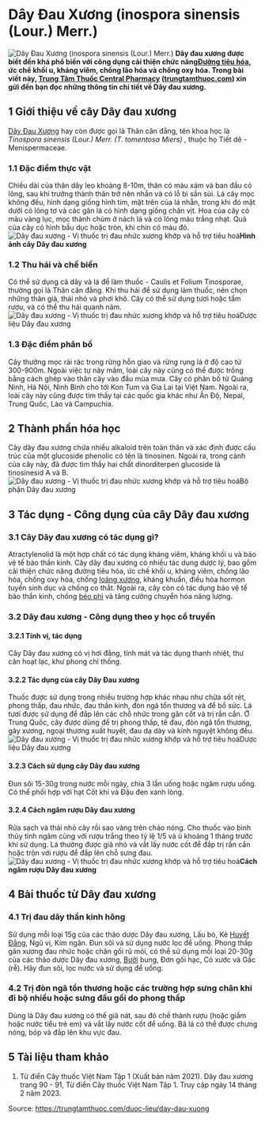 # Dây Đau Xương (inospora sinensis (Lour.) Merr.)

![Dây Đau Xương \(inospora sinensis \(Lour.\) Merr.\)](https://trungtamthuoc.com/images/others/cay-day-dau-xuong-0-4478.jpg)
**Dây đau xương được biết đến khá phổ biến với công dụng cải thiện chức năng[Đường tiêu hóa](https://trungtamthuoc.com/thuoc-tieu-hoa "Đường tiêu hóa"), ức chế khối u, kháng viêm, chống lão hóa và chống oxy hóa. Trong bài viết này, [Trung Tâm Thuốc Central Pharmacy](https://trungtamthuoc.com/ "Trung Tâm Thuốc Central Pharmacy") ([trungtamthuoc.com](https://trungtamthuoc.com/ "trungtamthuoc.com")) xin gửi đến bạn đọc những thông tin chi tiết về Dây đau xương.**
##  1 Giới thiệu về cây Dây đau xương
[Dây Đau Xương](https://trungtamthuoc.com/duoc-lieu/day-dau-xuong "Dây Đau Xương") hay còn được gọi là Thân cân đằng, tên khoa học là _Tinospora sinensis (Lour.) Merr. (T. tomentosa Miers)_ , thuộc họ Tiết dê - Menispermaceae. 
### 1.1 Đặc điểm thực vật
Chiều dài của thân dây leo khoảng 8-10m, thân có màu xám và ban đầu có lông, sau khi trưởng thành thân trở nên nhẵn và có lỗ bì sần sùi. Lá cây mọc không đều, hình dạng giống hình tim, mặt trên của lá nhẵn, trong khi đó mặt dưới có lông tơ và các gân lá có hình dạng giống chân vịt. Hoa của cây có màu vàng lục, mọc thành chùm ở nách lá và có lông màu trắng nhạt. Quả của cây có hình bầu dục hoặc tròn, khi chín có màu đỏ.
![Dây đau xương - Vị thuốc trị đau nhức xương khớp và hỗ trợ tiêu hoá](https://trungtamthuoc.com/images/item/cay-day-dau-xuong-1.jpg)**Hình ảnh cây Dây đau xương**
### 1.2 Thu hái và chế biến
Có thể sử dụng cả dây và lá để làm thuốc - Caulis et Folium Tinosporae, thường gọi là Thân cân đằng.
Khi thu hái để sử dụng làm thuốc, nên chọn những thân già, thái nhỏ và phơi khô. Cây có thể sử dụng tươi hoặc tẩm rượu, và có thể thu hái quanh năm.
![Dây đau xương - Vị thuốc trị đau nhức xương khớp và hỗ trợ tiêu hoá](https://trungtamthuoc.com/images/item/cay-day-dau-xuong-5.jpg)Dược liệu Dây đau xương
### 1.3 Đặc điểm phân bố
Cây thường mọc rải rác trong rừng hỗn giao và rừng rụng lá ở độ cao từ 300-900m. Ngoài việc tự nảy mầm, loài cây này cũng có thể được trồng bằng cách ghép vào thân cây vào đầu mùa mưa. Cây có phân bố từ Quảng Ninh, Hà Nội, Ninh Bình cho tới Kon Tum và Gia Lai tại Việt Nam. Ngoài ra, loài cây này cũng được tìm thấy tại các quốc gia khác như Ấn Độ, Nepal, Trung Quốc, Lào và Campuchia.
##  2 Thành phần hóa học
Cây dây đau xương chứa nhiều alkaloid trên toàn thân và xác định được cấu trúc của một glucoside phenolic có tên là tinosinen. Ngoài ra, trong cành của cây này, đã được tìm thấy hai chất dinorditerpen glucoside là tinosinesid A và B.
![Dây đau xương - Vị thuốc trị đau nhức xương khớp và hỗ trợ tiêu hoá](https://trungtamthuoc.com/images/item/cay-day-dau-xuong-3.jpg)Bộ phận Dây đau xương
##  3 Tác dụng - Công dụng của cây Dây đau xương
### 3.1 Cây Dây đau xương có tác dụng gì?
Atractylenolid là một hợp chất có tác dụng kháng viêm, kháng khối u và bảo vệ tế bào thần kinh. Cây dây đau xương có nhiều tác dụng dược lý, bao gồm cải thiện chức năng đường tiêu hóa, ức chế khối u, kháng viêm, chống lão hóa, chống oxy hóa, chống [loãng xương](https://trungtamthuoc.com/bai-viet/trieu-chung-va-nguyen-nhan-gay-benh-loang-xuong "loãng xương"), kháng khuẩn, điều hòa hormon tuyến sinh dục và chống co thắt. Ngoài ra, cây còn có tác dụng bảo vệ tế bào thần kinh, chống [béo phì](https://trungtamthuoc.com/bai-viet/benh-beo-phi "béo phì") và tăng cường chuyển hóa năng lượng.
### 3.2 Dây đau xương - Công dụng theo y học cổ truyền
#### 3.2.1 Tính vị, tác dụng
Cây Dây đau xương có vị hơi đắng, tính mát và tác dụng thanh nhiệt, thư cân hoạt lạc, khư phong chỉ thống.
#### 3.2.2 Tác dụng của cây Dây Đau xương
Thuốc được sử dụng trong nhiều trường hợp khác nhau như chữa sốt rét, phong thấp, đau nhức, đau thần kinh, đòn ngã tổn thương và để bổ sức. Lá tươi được sử dụng để đắp lên các chỗ nhức trong gân cốt và trị rắn cắn. Ở Trung Quốc, cây được dùng để trị phong thấp, tê đau, đòn ngã tổn thương, gãy xương, ngoại thương xuất huyết, đau dạ dày và kinh nguyệt không đều.
![Dây đau xương - Vị thuốc trị đau nhức xương khớp và hỗ trợ tiêu hoá](https://trungtamthuoc.com/images/item/cay-day-dau-xuong-4.jpg)Dược liệu Dây đau xương
#### 3.2.3 Cách sử dụng cây Dây đau xương
Đun sôi 15-30g trong nước mỗi ngày, chia 3 lần uống hoặc ngâm rượu uống. Có thể phối hợp với hạt Cốt khí và Đậu đen xanh lòng. 
#### 3.2.4 Cách ngâm rượu Dây đau xương
Rửa sạch và thái nhỏ cây rồi sao vàng trên chảo nóng. Cho thuốc vào bình thủy tinh ngâm cùng với rượu trắng theo tỷ lệ 1/5 và ủ khoảng 1 tháng trước khi sử dụng. Lá thường được giã nhỏ và vắt lấy nước cốt để đắp trị rắn cắn hoặc trộn với rượu để đắp lên chỗ sưng đau.
![Dây đau xương - Vị thuốc trị đau nhức xương khớp và hỗ trợ tiêu hoá](https://trungtamthuoc.com/images/item/cay-day-dau-xuong-2.jpg)**Cách ngâm rượu Dây đau xương**
##  4 Bài thuốc từ Dây đau xương
### 4.1 Trị đau dây thần kinh hông
Sử dụng mỗi loại 15g của các thảo dược Dây đau xương, Lấu bò, Kẻ [Huyết Đằng](https://trungtamthuoc.com/duoc-lieu/huyet-dang-34 "Huyết Đằng"), Ngũ vị, Kim ngân. Đun sôi và sử dụng nước lọc để uống.
Phong thấp gân xương đau nhức hoặc chân gối rũ mỏi, có thể sử dụng mỗi loại 20-30g của các thảo dược Dây đau xương, [Bưởi](https://trungtamthuoc.com/duoc-lieu/buoi-50 "Bưởi") bung, Đơn gối hạc, Cỏ xước và Gấc (rễ). Hãy đun sôi, lọc nước và sử dụng để uống.
### 4.2 Trị đòn ngã tổn thương hoặc các trường hợp sưng chân khi đi bộ nhiều hoặc sưng đầu gối do phong thấp
Dùng lá Dây đau xương có thể giã nát, sau đó chế thành rượu (hoặc giấm hoặc nước tiểu trẻ em) và vắt lấy nước cốt để uống. Bã lá có thể được chưng nóng, bóp và đắp lên khu vực đau.
##  5 Tài liệu tham khảo
  1. Từ điển Cây thuốc Việt Nam Tập 1 (Xuất bản năm 2021). Dây đau xương trang 90 - 91, Từ điển Cây thuốc Việt Nam Tập 1. Truy cập ngày 14 tháng 2 năm 2023.




Source: https://trungtamthuoc.com/duoc-lieu/day-dau-xuong